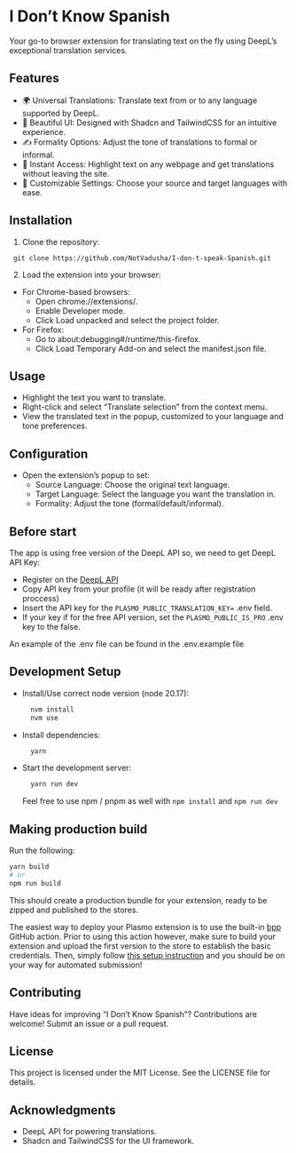 # I Don’t Know Spanish

Your go-to browser extension for translating text on the fly using DeepL’s exceptional translation services.

## Features
- 🌍 Universal Translations: Translate text from or to any language supported by DeepL.
- 🎨 Beautiful UI: Designed with Shadcn and TailwindCSS for an intuitive experience.
- ✍️ Formality Options: Adjust the tone of translations to formal or informal.
- 🚀 Instant Access: Highlight text on any webpage and get translations without leaving the site.
- 🔧 Customizable Settings: Choose your source and target languages with ease.

## Installation
  
  1. Clone the repository:
  ```git
   git clone https://github.com/NotVadusha/I-don-t-speak-Spanish.git
  ```
  2. Load the extension into your browser:
  - For Chrome-based browsers:
    - Open chrome://extensions/.
    - Enable Developer mode.
    - Click Load unpacked and select the project folder.
  - For Firefox:
    - Go to about:debugging#/runtime/this-firefox.
    - Click Load Temporary Add-on and select the manifest.json file.

## Usage

- Highlight the text you want to translate.
- Right-click and select “Translate selection” from the context menu.
- View the translated text in the popup, customized to your language and tone preferences.

## Configuration

- Open the extension’s popup to set:
  - Source Language: Choose the original text language.
  - Target Language: Select the language you want the translation in.
  - Formality: Adjust the tone (formal/default/informal).

## Before start

The app is using free version of the DeepL API so, we need to get DeepL API Key:
- Register on the [DeepL API](https://www.deepl.com/en/pro-api)
- Copy API key from your profile (it will be ready after registration proccess)
- Insert the API key for the `PLASMO_PUBLIC_TRANSLATION_KEY=` .env field.
- If your key if for the free API version, set the `PLASMO_PUBLIC_IS_PRO` .env key to the false.

An example of the .env file can be found in the .env.example file

## Development Setup

- Install/Use correct node version (node 20.17):
  ```bash
    nvm install
    nvm use
  ```
- Install dependencies:
  ```bash
    yarn
  ```
- Start the development server:
  ```bash
    yarn run dev
  ```
  Feel free to use npm / pnpm as well with `npm install` and `npm run dev`
  

## Making production build

Run the following:

```bash
yarn build
# or
npm run build
```

This should create a production bundle for your extension, ready to be zipped and published to the stores.

The easiest way to deploy your Plasmo extension is to use the built-in [bpp](https://bpp.browser.market) GitHub action. Prior to using this action however, make sure to build your extension and upload the first version to the store to establish the basic credentials. Then, simply follow [this setup instruction](https://docs.plasmo.com/framework/workflows/submit) and you should be on your way for automated submission!

## Contributing

Have ideas for improving “I Don’t Know Spanish”? Contributions are welcome! Submit an issue or a pull request.

## License

This project is licensed under the MIT License. See the LICENSE file for details.

## Acknowledgments

- DeepL API for powering translations.
- Shadcn and TailwindCSS for the UI framework.
